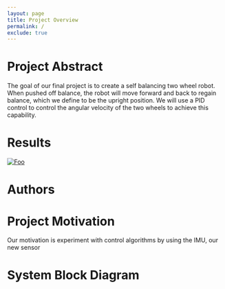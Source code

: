 ```yaml
---
layout: page
title: Project Overview
permalink: /
exclude: true
---
```


# Project Abstract

The goal of our final project is to create a self balancing two wheel robot. When pushed off balance, the robot will move forward and back to regain balance, which we define to be the upright position. We will use a PID control to control the angular velocity of the two wheels to achieve this capability. 

<!-- 
<div style="text-align: left">
  <img src="./assets/img/Logo.png" alt="logo" width="100" />
</div> -->

# Results

<a href="http://google.com.au/" rel="some text">![Foo](http://www.google.com.au/images/nav_logo7.png)</a>

# Authors

# Project Motivation

Our motivation is experiment with control algorithms by using the IMU, our new sensor


# System Block Diagram

